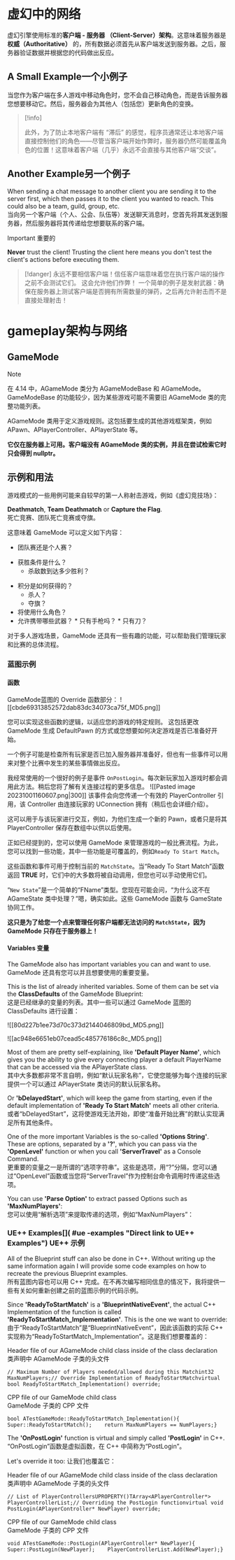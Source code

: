 # 虚幻中的网络
虚幻引擎使用标准的**客户端 - 服务器 （Client-Server）架构**。这意味着服务器是**权威（Authoritative）** 的，所有数据必须首先从客户端发送到服务器。之后，服务器验证数据并根据您的代码做出反应。

## A Small Example[​](#a-small-example "Direct link to A Small Example") 一个小例子​

当您作为客户端在多人游戏中移动角色时，您不会自己移动角色，而是告诉服务器您想要移动它。然后，服务器会为其他人（包括您）更新角色的变换。

> [!info] 
>
> 此外，为了防止本地客户端有 “滞后” 的感觉，程序员通常还让本地客户端直接控制他们的角色——尽管当客户端开始作弊时，服务器仍然可能覆盖角色的位置！这意味着客户端（几乎）永远不会直接与其他客户端“交谈”。

## Another Example[​](#another-example "Direct link to Another Example") 另一个例子​

When sending a chat message to another client you are sending it to the server first, which then passes it to the client you wanted to reach. This could also be a team, guild, group, etc.  
当向另一个客户端（个人、公会、队伍等）发送聊天消息时，您首先将其发送到服务器，然后服务器将其传递给您想要联系的客户端。

Important 重要的

**Never** trust the client! Trusting the client here means you don't test the client's actions before executing them.  

> [!danger] 
> 永远不要相信客户端！信任客户端意味着您在执行客户端的操作之前不会测试它们。
这会允许他们作弊！
一个简单的例子是发射武器：确保在服务器上测试客户端是否拥有所需数量的弹药，之后再允许射击而不是直接处理射击！

# gameplay架构与网络
## GameMode
> [!NOTE]
> 在 4.14 中，AGameMode 类分为 AGameModeBase 和 AGameMode。 GameModeBase 的功能较少，因为某些游戏可能不需要旧 AGameMode 类的完整功能列表。
> 

AGameMode 类用于定义游戏规则。这包括要生成的其他游戏框架类，例如 APawn、APlayerController、APlayerState 等。

**它仅在服务器上可用。客户端没有 AGameMode 类的实例，并且在尝试检索它时只会得到 nullptr。**

##  示例和用法​

游戏模式的一些用例可能来自较早的第一人称射击游戏，例如《虚幻竞技场》：

**Deathmatch**, **Team Deathmatch** or **Capture the Flag**.  
死亡竞赛、团队死亡竞赛或夺旗。

这意味着 GameMode 可以定义如下内容：

* 团队赛还是个人赛？
- 获胜条件是什么？
    *   杀敌数到达多少胜利？
* 积分是如何获得的？
    *   杀人？
    *   夺旗？
*   将使用什么角色？
*    允许携带哪些武器？
    * 只有手枪吗？
    * 只有刀？

对于多人游戏场景，GameMode 还具有一些有趣的功能，可以帮助我们管理玩家和比赛的总体流程。

###  蓝图示例​

#### 函数

GameMode蓝图的 Override 函数部分：
![[cbde69313852572dab83dc34073ca75f_MD5.png]]

您可以实现这些函数的逻辑，以适应您的游戏的特定规则。 这包括更改 GameMode 生成 DefaultPawn 的方式或您想要如何决定游戏是否已准备好开始。

一个例子可能是检查所有玩家是否已加入服务器并准备好，但也有一些事件可以用来对整个比赛中发生的某些事情做出反应。

我经常使用的一个很好的例子是事件 `OnPostLogin`。每次新玩家加入游戏时都会调用此方法。稍后您将了解有关连接过程的更多信息。
![[Pasted image 20231001160607.png|300]]
该事件会向您传递一个有效的 PlayerController 引用，该 Controller 由连接玩家的 UConnection 拥有（稍后也会详细介绍）。

这可以用于与该玩家进行交互，例如，为他们生成一个新的 Pawn，或者只是将其 PlayerController 保存在数组中以供以后使用。


正如已经提到的，您可以使用 GameMode 来管理游戏的一般比赛流程。为此，您可以找到一些功能，其中一些功能是可覆盖的，例如`Ready To Start Match`。

这些函数和事件可用于控制当前的 `MatchState`。当“Ready To Start Match”函数返回 **TRUE** 时，它们中的大多数将被自动调用，但您也可以手动使用它们。

“`New State`”是一个简单的“FName”类型。您现在可能会问，“为什么这不在 AGameState 类中处理？”嗯，确实如此。这些 GameMode 函数与 GameState 协同工作。

**这只是为了给您一个点来管理任何客户端都无法访问的 `MatchState`，因为 GameMode 只存在于服务器上！**

#### Variables[​]( #variables "Direct link to Variables") 变量​

The GameMode also has important variables you can and want to use.  
GameMode 还具有您可以并且想要使用的重要变量。

This is the list of already inherited variables. Some of them can be set via the **ClassDefaults** of the GameMode Blueprint:  
这是已经继承的变量的列表。其中一些可以通过 GameMode 蓝图的 ClassDefaults 进行设置：

![[80d227b1ee73d70c373d2144046809bd_MD5.png]]

![[ac948e6651eb07cead5c485776186c8c_MD5.png]]

Most of them are pretty self-explaining, like **'Default Player Name'**, which gives you the ability to give every connecting player a default PlayerName that can be accessed via the APlayerState class.  
其中大多数都非常不言自明，例如“默认玩家名称”，它使您能够为每个连接的玩家提供一个可以通过 APlayerState 类访问的默认玩家名称。

Or **'bDelayedStart'**, which will keep the game from starting, even if the default implementation of **'Ready To Start Match'** meets all other criteria.  
或者“bDelayedStart”，这将使游戏无法开始，即使“准备开始比赛”的默认实现满足所有其他条件。

One of the more important Variables is the so-called **'Options String'**. These are options, separated by a **'?'**, which you can pass via the **'OpenLevel'** function or when you call **'ServerTravel'** as a Console Command.  
更重要的变量之一是所谓的“选项字符串”。这些是选项，用“?”分隔，您可以通过“OpenLevel”函数或当您将“ServerTravel”作为控制台命令调用时传递这些选项。

You can use **'Parse Option'** to extract passed Options such as **'MaxNumPlayers'**:  
您可以使用“解析选项”来提取传递的选项，例如“MaxNumPlayers”：

### UE++ Examples[​]( #ue -examples "Direct link to UE++ Examples") UE++ 示例​

All of the Blueprint stuff can also be done in C++. Without writing up the same information again I will provide some code examples on how to recreate the previous Blueprint examples.  
所有蓝图内容也可以用 C++ 完成。在不再次编写相同信息的情况下，我将提供一些有关如何重新创建之前的蓝图​​示例的代码示例。

Since **'ReadyToStartMatch'** is a **'BlueprintNativeEvent'**, the actual C++ Implementation of the function is called **'ReadyToStartMatch_Implementation'**. This is the one we want to override:  
由于“ReadyToStartMatch”是“BlueprintNativeEvent”，因此该函数的实际 C++ 实现称为“ReadyToStartMatch_Implementation”。这是我们想要覆盖的：

Header file of our AGameMode child class inside of the class declaration  
类声明中 AGameMode 子类的头文件

```
// Maximum Number of Players needed/allowed during this Matchint32 MaxNumPlayers;// Override Implementation of ReadyToStartMatchvirtual bool ReadyToStartMatch_Implementation() override;
```

CPP file of our GameMode child class  
GameMode 子类的 CPP 文件

```
bool ATestGameMode::ReadyToStartMatch_Implementation(){    Super::ReadyToStartMatch();    return MaxNumPlayers == NumPlayers;}
```

The **'OnPostLogin'** function is virtual and simply called **'PostLogin'** in C++.  
“OnPostLogin”函数是虚拟函数，在 C++ 中简称为“PostLogin”。

Let's override it too: 让我们也覆盖它：

Header file of our AGameMode child class inside of the class declaration  
类声明中 AGameMode 子类的头文件

```
// List of PlayerControllersUPROPERTY()TArray<APlayerController*> PlayerControllerList;// Overriding the PostLogin functionvirtual void PostLogin(APlayerController* NewPlayer) override;
```

CPP file of our GameMode child class  
GameMode 子类的 CPP 文件

```
void ATestGameMode::PostLogin(APlayerController* NewPlayer){    Super::PostLogin(NewPlayer);    PlayerControllerList.Add(NewPlayer);}
```